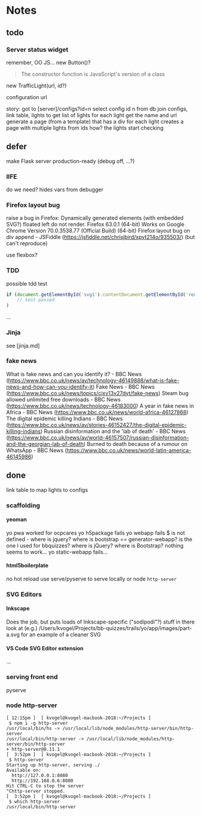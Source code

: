 

# Notes

## todo



### Server status widget

remember, OO JS...
new Button()?
>The constructor function is JavaScript's version of a class

new TrafficLight(url, id?)

configuration
url

story:
got to [server]/configs?id=n
select config id n from db
join configs, link table, lights to get list of lights
for each light
    get the name and url
generate a page (from a template) that has a div for each light
creates a page with multiple lights from ids
    how?
the lights start checking

## defer

make Flask server production-ready (debug off, ...?)

### IIFE

do we need? hides vars from debugger

### Firefox layout bug

raise a bug in Firefox:
Dynamically generated elements (with embedded SVG?) floated left do not render.
Firefox 63.0.1 (64-bit)
Works on Google Chrome Version 70.0.3538.77 (Official Build) (64-bit)
Firefox layout bug on div append - JSFiddle (https://jsfiddle.net/chrisjbird/xpvt214o/935503/) (but can't reproduce)

use flexbox?


### TDD

possible tdd test

```js
if (document.getElementById('svg1').contentDocument.getElementById('redLight').css('fill') === 'red') {
    // test passed
)  
```

...

### Jinja

see [jinja.md]

### fake news

What is fake news and can you identify it? - BBC News (https://www.bbc.co.uk/news/av/technology-46149888/what-is-fake-news-and-how-can-you-identify-it)
Fake News - BBC News (https://www.bbc.co.uk/news/topics/cjxv13v27dyt/fake-news)
Steam bug allowed unlimited free downloads - BBC News (https://www.bbc.co.uk/news/technology-46183000)
A year in fake news in Africa - BBC News (https://www.bbc.co.uk/news/world-africa-46127868)
The digital epidemic killing Indians - BBC News (https://www.bbc.co.uk/news/av/stories-46152427/the-digital-epidemic-killing-indians)
Russian disinformation and the 'lab of death' - BBC News (https://www.bbc.co.uk/news/av/world-46157507/russian-disinformation-and-the-georgian-lab-of-death)
Burned to death because of a rumour on WhatsApp - BBC News (https://www.bbc.co.uk/news/world-latin-america-46145986)



## done

link table to map lights to configs

### scaffolding

#### yeoman

yo pwa worked for ocpcares
yo h5package fails
yo webapp fails
    $ is not defined - where is jquery?
    where is bootstrap
    == generator-webapp? is the one I used for bbquizzes?
    where is jQuery? where is Bootstrap? nothing seems to work...
yo static-webapp fails...

#### html5boilerplate

no hot reload
use serve/pyserve to serve locally
or node `http-server`

### SVG Editors

#### Inkscape

Does the job, but puts loads of Inkscape-specific ("sodipodi"?) stuff in there
look at (e.g.) /Users/kvogel/Projects/bb-quizzes/trails/yo/app/images/part-a.svg for an example of a cleaner SVG

#### VS Code SVG Editor extension

...

### serving front end

pyserve

### node http-server

```
[ 12:15pm ]  [ kvogel@kvogel-macbook-2018:~/Projects ]
 $ npm i -g http-server
/usr/local/bin/hs -> /usr/local/lib/node_modules/http-server/bin/http-server
/usr/local/bin/http-server -> /usr/local/lib/node_modules/http-server/bin/http-server
+ http-server@0.11.1
[  3:52pm ]  [ kvogel@kvogel-macbook-2018:~/Projects ]
 $ http-server
Starting up http-server, serving ./
Available on:
  http://127.0.0.1:8080
  http://192.168.0.6:8080
Hit CTRL-C to stop the server
^Chttp-server stopped.
[  3:52pm ]  [ kvogel@kvogel-macbook-2018:~/Projects ]
 $ which http-server
/usr/local/bin/http-server
```
